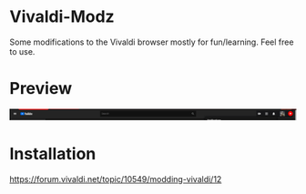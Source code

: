 # Vivaldi-Modz

Some modifications to the Vivaldi browser mostly for fun/learning. Feel free to use.

# Preview

![Preview](IMGz/Vivaldi-UI-Modz.gif?raw=true)

# Installation

https://forum.vivaldi.net/topic/10549/modding-vivaldi/12
